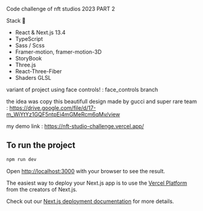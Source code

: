Code challenge of nft studios 2023 PART 2


Stack 🧰
- React & Next.js 13.4
- TypeScript
- Sass / Scss
- Framer-motion, framer-motion-3D
- StoryBook
- Three.js
- React-Three-Fiber
- Shaders GLSL

variant of project using face controls! : face_controls branch

the idea was copy this beautifull design made by gucci and super rare team :
https://drive.google.com/file/d/17-m_WiYtYz1GQF5ntpEi4mGMeRcm6qMv/view

my demo link : https://nft-studio-challenge.vercel.app/


## To run the project
 
```bash
npm run dev 
```

Open [http://localhost:3000](http://localhost:3000) with your browser to see the result.
 
The easiest way to deploy your Next.js app is to use the [Vercel Platform](https://vercel.com/new?utm_medium=default-template&filter=next.js&utm_source=create-next-app&utm_campaign=create-next-app-readme) from the creators of Next.js.

Check out our [Next.js deployment documentation](https://nextjs.org/docs/deployment) for more details.
